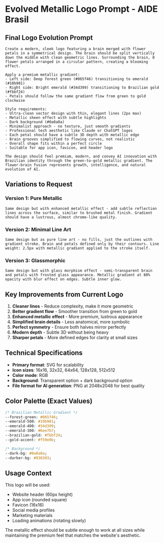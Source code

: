 # Evolved Metallic Logo Prompt - AIDE Brasil

## Final Logo Evolution Prompt

```
Create a modern, sleek logo featuring a brain merged with flower petals in a symmetrical design. The brain should be split vertically down the middle with clean geometric lines. Surrounding the brain, 8 flower petals arranged in a circular pattern, creating a blooming effect.

Apply a premium metallic gradient:
- Left side: Deep forest green (#065f46) transitioning to emerald (#10b981)
- Right side: Bright emerald (#34d399) transitioning to Brazilian gold (#fbbf24)
- Petals should follow the same gradient flow from green to gold clockwise

Style requirements:
- Ultra-clean vector design with thin, elegant lines (2px max)
- Metallic sheen effect with subtle highlights
- Dark background (#0a0a0a) 
- Minimalist approach - no texture, just smooth gradients
- Professional tech aesthetic like Claude or ChatGPT logos
- Each petal should have a subtle 3D depth with metallic edge
- Brain grooves simplified to flowing curves, not realistic
- Overall shape fits within a perfect circle
- Suitable for app icon, favicon, and header logo

The design should feel premium, modern, and convey AI innovation with Brazilian identity through the green-to-gold metallic gradient. The flower-brain fusion represents growth, intelligence, and natural evolution of AI.
```

## Variations to Request

### Version 1: Pure Metallic
```
Same design but with enhanced metallic effect - add subtle reflection lines across the surface, similar to brushed metal finish. Gradient should have a lustrous, almost chrome-like quality.
```

### Version 2: Minimal Line Art
```
Same design but as pure line art - no fills, just the outlines with gradient stroke. Brain and petals defined only by their contours. Line weight: 2.5px with metallic gradient applied to the stroke itself.
```

### Version 3: Glassmorphic
```
Same design but with glass morphism effect - semi-transparent brain and petals with frosted glass appearance. Metallic gradient at 80% opacity with blur effect on edges. Subtle inner glow.
```

## Key Improvements from Current Logo

1. **Cleaner lines** - Reduce complexity, make it more geometric
2. **Better gradient flow** - Smoother transition from green to gold
3. **Enhanced metallic effect** - More premium, lustrous appearance
4. **Simplified brain details** - Less anatomical, more symbolic
5. **Perfect symmetry** - Ensure both halves mirror perfectly
6. **Modern depth** - Subtle 3D without being heavy
7. **Sharper petals** - More defined edges for clarity at small sizes

## Technical Specifications

- **Primary format**: SVG for scalability
- **Icon sizes**: 16x16, 32x32, 64x64, 128x128, 512x512
- **Color mode**: RGB
- **Background**: Transparent option + dark background option
- **File format for AI generation**: PNG at 2048x2048 for best quality

## Color Palette (Exact Values)

```css
/* Brazilian Metallic Gradient */
--forest-green: #065f46;
--emerald-500: #10b981;
--emerald-400: #34d399;
--emerald-300: #6ee7b7;
--brazilian-gold: #fbbf24;
--gold-accent: #f59e0b;

/* Background */
--dark-bg: #0a0a0a;
--darker-bg: #030303;
```

## Usage Context

This logo will be used:
- Website header (60px height)
- App icon (rounded square)
- Favicon (16x16)
- Social media profiles
- Marketing materials
- Loading animations (rotating slowly)

The metallic effect should be subtle enough to work at all sizes while maintaining the premium feel that matches the website's aesthetic.